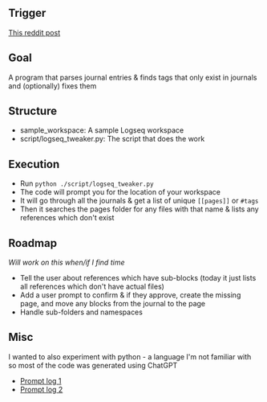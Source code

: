 ## Trigger
[This reddit post](https://www.reddit.com/r/logseq/comments/1hhnwhs/logseq_and_what_happens_if_i_want_to_change_the/?utm_source=share&utm_medium=web3x&utm_name=web3xcss&utm_term=1&utm_content=share_button)

## Goal
A program that parses journal entries & finds tags that only exist in journals and (optionally) fixes them

## Structure
- sample_workspace: A sample Logseq workspace
- script/logseq_tweaker.py: The script that does the work

## Execution
* Run `python ./script/logseq_tweaker.py`
* The code will prompt you for the location of your workspace
* It will go through all the journals & get a list of unique `[[pages]]` or `#tags`
* Then it searches the pages folder for any files with that name & lists any references which don't exist

## Roadmap
_Will work on this when/if I find time_
* Tell the user about references which have sub-blocks (today it just lists all references which don't have actual files)
* Add a user prompt to confirm & if they approve, create the missing page, and move any blocks from the journal to the page
* Handle sub-folders and namespaces

## Misc
I wanted to also experiment with python - a language I'm not familiar with so most of the code was generated using ChatGPT
* [Prompt log 1](https://chatgpt.com/share/6764dcd0-7d58-800e-b2ac-9cdc7636553c)
* [Prompt log 2](https://chatgpt.com/share/6764dcf8-49a4-800e-9e01-514a8e3e6be8)